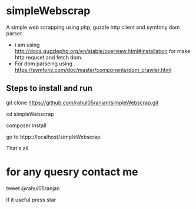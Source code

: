 # simpleWebscrap
A simple web scrapping using php, guzzle http client and symfony dom parser. 

- i am using http://docs.guzzlephp.org/en/stable/overview.html#installation for make http requset and fetch dom.
- For dom parseing using https://symfony.com/doc/master/components/dom_crawler.html

## Steps to install and run

git clone https://github.com/rahul05ranjan/simpleWebscrap.git

cd simpleWebscrap

composer install

go to htpp://localhost/simpleWebscrap

That's all

# for any quesry contact me
tweet @rahul05ranjan

If it useful press star

